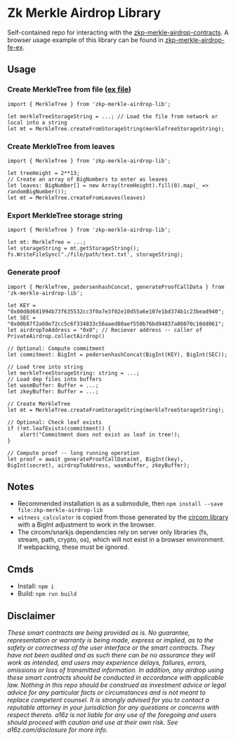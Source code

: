 # Zk Merkle Airdrop Library
Self-contained repo for interacting with the [zkp-merkle-airdrop-contracts](https://github.com/a16z/zkp-merkle-airdrop-contracts). A browser usage example of this library can be found in [zkp-merkle-airdrop-fe-ex](https://github.com/a16z/zkp-merkle-airdrop-fe-ex).

## Usage
### Create MerkleTree from file ([ex file](https://github.com/a16z/zkp-merkle-airdrop-contracts/blob/master/test/temp/mt_8192.txt))
```
import { MerkleTree } from 'zkp-merkle-airdrop-lib';

let merkleTreeStorageString = ...; // Load the file from network or local into a string
let mt = MerkleTree.createFromStorageString(merkleTreeStorageString);
```

### Create MerkleTree from leaves
```
import { MerkleTree } from 'zkp-merkle-airdrop-lib';

let treeHeight = 2**13;
// Create an array of BigNumbers to enter as leaves
let leaves: BigNumber[] = new Array(treeHeight).fill(0).map(_ => randomBigNumber());
let mt = MerkleTree.createFromLeaves(leaves)
```

### Export MerkleTree storage string
```
import { MerkleTree } from 'zkp-merkle-airdrop-lib';

let mt: MerkleTree = ...;
let storageString = mt.getStorageString();
fs.WriteFileSync("./file/path/text.txt', storageString);
```

### Generate proof
```
import { MerkleTree, pedersenhashConcat, generateProofCallData } from 'zk-merkle-airdrop-lib';

let KEY = "0x00d8d681994b73f635532cc3f0a7e3f02e10d55a6e107e1bd374b1c23bead940";
let SEC = "0x00b87f2a60e72cc5c6f334833c56aaed80aef550b76bd94837a86070c10dd061";
let airdropToAddress = "0x0"; // Reciever address -- caller of PrivateAirdrop.collectAirdrop()

// Optional: Compute commitment
let commitment: BigInt = pedersenhashConcat(BigInt(KEY), BigInt(SEC));

// Load tree into string
let merkleTreeStorageString: string = ...;
// Load dep files into buffers
let wasmBuffer: Buffer = ...;
let zkeyBuffer: Buffer = ...;

// Create MerkleTree
let mt = MerkleTree.createFromStorageString(merkleTreeStorageString);

// Optional: Check leaf exists
if (!mt.leafExists(commitment)) {
    alert("Commitment does not exist as leaf in tree!);
}

// Compute proof -- long running operation
let proof = await generateProofCallData(mt, BigInt(key), BigInt(secret), airdropToAddress, wasmBuffer, zkeyBuffer);
```


## Notes
- Recommended installation is as a submodule, then `npm install --save file:zkp-merkle-airdrop-lib`
- `witness_calculator` is copied from those generated by the [circom library](https://github.com/iden3/circom) with a BigInt adjustment to work in the browser.
- The circom/snarkjs dependencies rely on server only libraries (fs, stream, path, crypto, os), which will not exist in a browser environment. If webpacking, these must be ignored.

## Cmds
- Install: `npm i`
- Build: `npm run build`

## Disclaimer
_These smart contracts are being provided as is. No guarantee, representation or warranty is being made, express or implied, as to the safety or correctness of the user interface or the smart contracts. They have not been audited and as such there can be no assurance they will work as intended, and users may experience delays, failures, errors, omissions or loss of transmitted information. In addition, any airdrop using these smart contracts should be conducted in accordance with applicable law. Nothing in this repo should be construed as investment advice or legal advice for any particular facts or circumstances and is not meant to replace competent counsel. It is strongly advised for you to contact a reputable attorney in your jurisdiction for any questions or concerns with respect thereto.  a16z is not liable for any use of the foregoing and users should proceed with caution and use at their own risk. See a16z.com/disclosure for more info._
